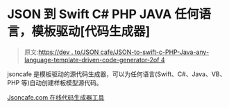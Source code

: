 # JSON 到 Swift C# PHP JAVA 任何语言，模板驱动[代码生成器]

> 原文:[https://dev . to/JSON cafe/JSON-to-swift-c-PHP-Java-any-language-template-driven-code-generator-2of 4](https://dev.to/jsoncafe/json-to-swift-c-php-java-any-language-template-driven-code-generator-2of4)

jsoncafe 是模板驱动的源代码生成器，可以为任何语言(Swift、C#、Java、VB、PHP 等)自动创建样板模型源代码。

[Jsoncafe.com 在线代码生成器工具](http://www.jsoncafe.com/)